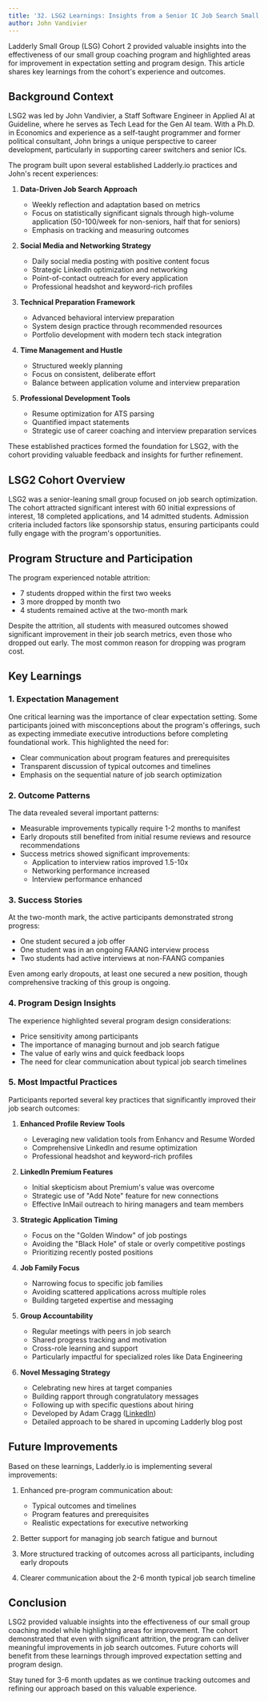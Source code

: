 ```yaml
---
title: '32. LSG2 Learnings: Insights from a Senior IC Job Search Small Group'
author: John Vandivier
---
```


Ladderly Small Group (LSG) Cohort 2 provided valuable insights into the effectiveness of our small group coaching program and highlighted areas for improvement in expectation setting and program design. This article shares key learnings from the cohort's experience and outcomes.

## Background Context

LSG2 was led by John Vandivier, a Staff Software Engineer in Applied AI at Guideline, where he serves as Tech Lead for the Gen AI team. With a Ph.D. in Economics and experience as a self-taught programmer and former political consultant, John brings a unique perspective to career development, particularly in supporting career switchers and senior ICs.

The program built upon several established Ladderly.io practices and John's recent experiences:

1. **Data-Driven Job Search Approach**

   - Weekly reflection and adaptation based on metrics
   - Focus on statistically significant signals through high-volume application (50-100/week for non-seniors, half that for seniors)
   - Emphasis on tracking and measuring outcomes

2. **Social Media and Networking Strategy**

   - Daily social media posting with positive content focus
   - Strategic LinkedIn optimization and networking
   - Point-of-contact outreach for every application
   - Professional headshot and keyword-rich profiles

3. **Technical Preparation Framework**

   - Advanced behavioral interview preparation
   - System design practice through recommended resources
   - Portfolio development with modern tech stack integration

4. **Time Management and Hustle**

   - Structured weekly planning
   - Focus on consistent, deliberate effort
   - Balance between application volume and interview preparation

5. **Professional Development Tools**
   - Resume optimization for ATS parsing
   - Quantified impact statements
   - Strategic use of career coaching and interview preparation services

These established practices formed the foundation for LSG2, with the cohort providing valuable feedback and insights for further refinement.

## LSG2 Cohort Overview

LSG2 was a senior-leaning small group focused on job search optimization. The cohort attracted significant interest with 60 initial expressions of interest, 18 completed applications, and 14 admitted students. Admission criteria included factors like sponsorship status, ensuring participants could fully engage with the program's opportunities.

## Program Structure and Participation

The program experienced notable attrition:

- 7 students dropped within the first two weeks
- 3 more dropped by month two
- 4 students remained active at the two-month mark

Despite the attrition, all students with measured outcomes showed significant improvement in their job search metrics, even those who dropped out early. The most common reason for dropping was program cost.

## Key Learnings

### 1. Expectation Management

One critical learning was the importance of clear expectation setting. Some participants joined with misconceptions about the program's offerings, such as expecting immediate executive introductions before completing foundational work. This highlighted the need for:

- Clear communication about program features and prerequisites
- Transparent discussion of typical outcomes and timelines
- Emphasis on the sequential nature of job search optimization

### 2. Outcome Patterns

The data revealed several important patterns:

- Measurable improvements typically require 1-2 months to manifest
- Early dropouts still benefited from initial resume reviews and resource recommendations
- Success metrics showed significant improvements:
  - Application to interview ratios improved 1.5-10x
  - Networking performance increased
  - Interview performance enhanced

### 3. Success Stories

At the two-month mark, the active participants demonstrated strong progress:

- One student secured a job offer
- One student was in an ongoing FAANG interview process
- Two students had active interviews at non-FAANG companies

Even among early dropouts, at least one secured a new position, though comprehensive tracking of this group is ongoing.

### 4. Program Design Insights

The experience highlighted several program design considerations:

- Price sensitivity among participants
- The importance of managing burnout and job search fatigue
- The value of early wins and quick feedback loops
- The need for clear communication about typical job search timelines

### 5. Most Impactful Practices

Participants reported several key practices that significantly improved their job search outcomes:

1. **Enhanced Profile Review Tools**

   - Leveraging new validation tools from Enhancv and Resume Worded
   - Comprehensive LinkedIn and resume optimization
   - Professional headshot and keyword-rich profiles

2. **LinkedIn Premium Features**

   - Initial skepticism about Premium's value was overcome
   - Strategic use of "Add Note" feature for new connections
   - Effective InMail outreach to hiring managers and team members

3. **Strategic Application Timing**

   - Focus on the "Golden Window" of job postings
   - Avoiding the "Black Hole" of stale or overly competitive postings
   - Prioritizing recently posted positions

4. **Job Family Focus**

   - Narrowing focus to specific job families
   - Avoiding scattered applications across multiple roles
   - Building targeted expertise and messaging

5. **Group Accountability**

   - Regular meetings with peers in job search
   - Shared progress tracking and motivation
   - Cross-role learning and support
   - Particularly impactful for specialized roles like Data Engineering

6. **Novel Messaging Strategy**
   - Celebrating new hires at target companies
   - Building rapport through congratulatory messages
   - Following up with specific questions about hiring
   - Developed by Adam Cragg ([LinkedIn](https://www.linkedin.com/in/acragg/))
   - Detailed approach to be shared in upcoming Ladderly blog post

## Future Improvements

Based on these learnings, Ladderly.io is implementing several improvements:

1. Enhanced pre-program communication about:

   - Typical outcomes and timelines
   - Program features and prerequisites
   - Realistic expectations for executive networking

2. Better support for managing job search fatigue and burnout

3. More structured tracking of outcomes across all participants, including early dropouts

4. Clearer communication about the 2-6 month typical job search timeline

## Conclusion

LSG2 provided valuable insights into the effectiveness of our small group coaching model while highlighting areas for improvement. The cohort demonstrated that even with significant attrition, the program can deliver meaningful improvements in job search outcomes. Future cohorts will benefit from these learnings through improved expectation setting and program design.

Stay tuned for 3-6 month updates as we continue tracking outcomes and refining our approach based on this valuable experience.
